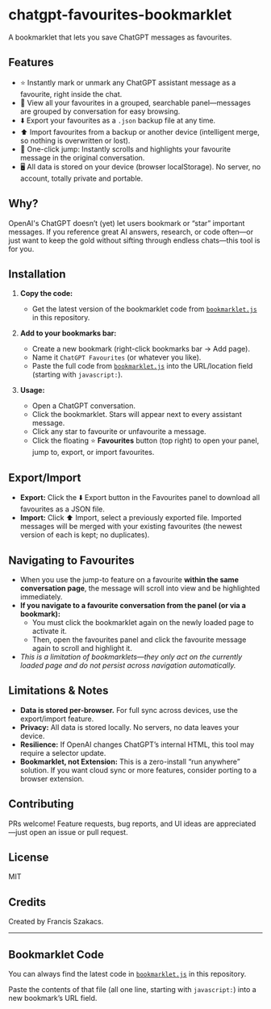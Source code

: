 # chatgpt-favourites-bookmarklet

A bookmarklet that lets you save ChatGPT messages as favourites.

## Features

- ⭐ Instantly mark or unmark any ChatGPT assistant message as a favourite, right inside the chat.
- 📑 View all your favourites in a grouped, searchable panel—messages are grouped by conversation for easy browsing.
- ⬇️ Export your favourites as a `.json` backup file at any time.
- ⬆️ Import favourites from a backup or another device (intelligent merge, so nothing is overwritten or lost).
- 🔎 One-click jump: Instantly scrolls and highlights your favourite message in the original conversation.
- 🖥️ All data is stored on your device (browser localStorage). No server, no account, totally private and portable.

## Why?
OpenAI's ChatGPT doesn’t (yet) let users bookmark or “star” important messages. If you reference great AI answers, research, or code often—or just want to keep the gold without sifting through endless chats—this tool is for you.

## Installation

1. **Copy the code:**
   - Get the latest version of the bookmarklet code from [`bookmarklet.js`](bookmarklet.js) in this repository.

2. **Add to your bookmarks bar:**
   - Create a new bookmark (right-click bookmarks bar → Add page).
   - Name it `ChatGPT Favourites` (or whatever you like).
   - Paste the full code from [`bookmarklet.js`](bookmarklet.js) into the URL/location field (starting with `javascript:`).

3. **Usage:**
   - Open a ChatGPT conversation.
   - Click the bookmarklet. Stars will appear next to every assistant message.  
   - Click any star to favourite or unfavourite a message.
   - Click the floating ⭐ **Favourites** button (top right) to open your panel, jump to, export, or import favourites.

## Export/Import

- **Export:** Click the ⬇️ Export button in the Favourites panel to download all favourites as a JSON file.
- **Import:** Click ⬆️ Import, select a previously exported file. Imported messages will be merged with your existing favourites (the newest version of each is kept; no duplicates).

## Navigating to Favourites

- When you use the jump-to feature on a favourite **within the same conversation page**, the message will scroll into view and be highlighted immediately.
- **If you navigate to a favourite conversation from the panel (or via a bookmark):**
  - You must click the bookmarklet again on the newly loaded page to activate it.
  - Then, open the favourites panel and click the favourite message again to scroll and highlight it.
- *This is a limitation of bookmarklets—they only act on the currently loaded page and do not persist across navigation automatically.*

## Limitations & Notes

- **Data is stored per-browser.** For full sync across devices, use the export/import feature.
- **Privacy:** All data is stored locally. No servers, no data leaves your device.
- **Resilience:** If OpenAI changes ChatGPT’s internal HTML, this tool may require a selector update.
- **Bookmarklet, not Extension:** This is a zero-install “run anywhere” solution. If you want cloud sync or more features, consider porting to a browser extension.

## Contributing

PRs welcome! Feature requests, bug reports, and UI ideas are appreciated—just open an issue or pull request.

## License

MIT

## Credits

Created by Francis Szakacs.

---

## Bookmarklet Code

You can always find the latest code in [`bookmarklet.js`](bookmarklet.js) in this repository.

Paste the contents of that file (all one line, starting with `javascript:`) into a new bookmark’s URL field.

